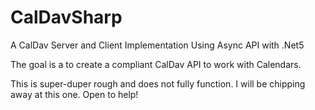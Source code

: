 # CalDavSharp
A CalDav Server and Client Implementation Using Async API with .Net5


The goal is a to create a compliant CalDav API to work with Calendars.

This is super-duper rough and does not fully function. I will be chipping away at this one. Open to help!
